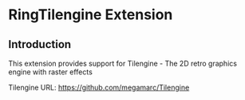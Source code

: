 # RingTilengine Extension

## Introduction

This extension provides support for Tilengine - The 2D retro graphics engine with raster effects

Tilengine URL: https://github.com/megamarc/Tilengine

